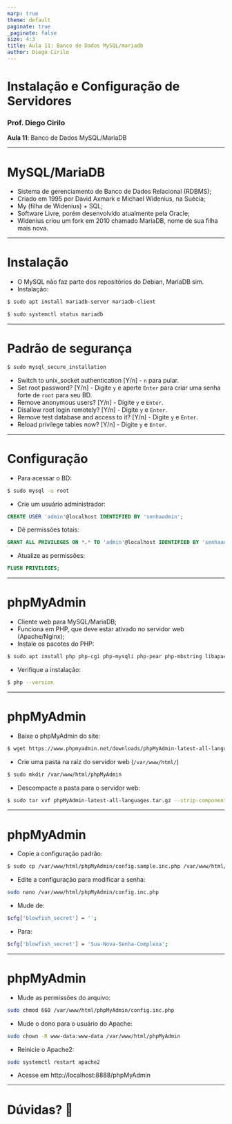 ```yaml
---
marp: true
theme: default
paginate: true
_paginate: false
size: 4:3
title: Aula 11: Banco de Dados MySQL/mariadb
author: Diego Cirilo
---
```

<style>
img, table {
  display: block;
  margin: 0 auto;
}
</style>

# <!-- fit --> Instalação e Configuração de Servidores

### Prof. Diego Cirilo

**Aula 11**: Banco de Dados MySQL/MariaDB

---
# MySQL/MariaDB

- Sistema de gerenciamento de Banco de Dados Relacional (RDBMS);
- Criado em 1995 por David Axmark e Michael Widenius, na Suécia;
- My (filha de Widenius) + SQL;
- Software Livre, porém desenvolvido atualmente pela Oracle;
- Widenius criou um fork em 2010 chamado MariaDB, nome de sua filha mais nova.

---
# Instalação

- O MySQL não faz parte dos repositórios do Debian, MariaDB sim.
- Instalação:
```sh
$ sudo apt install mariadb-server mariadb-client
```
```sh
$ sudo systemctl status mariadb
```
---
# Padrão de segurança
```sh
$ sudo mysql_secure_installation
```
- Switch to unix_socket authentication [Y/n] - `n` para pular.
- Set root password? [Y/n] - Digite `y` e aperte `Enter` para criar uma senha forte de `root` para seu BD. 
- Remove anonymous users? [Y/n] - Digite `y` e `Enter`.
- Disallow root login remotely? [Y/n] - Digite `y` e `Enter`.
- Remove test database and access to it? [Y/n] - Digite `y` e `Enter`.
- Reload privilege tables now? [Y/n] - Digite `y` e `Enter`.
---
# Configuração
- Para acessar o BD:
```sh
$ sudo mysql -u root
```
- Crie um usuário administrador:
```sql
CREATE USER 'admin'@localhost IDENTIFIED BY 'senhaadmin';
```
- Dê permissões totais:
```sql
GRANT ALL PRIVILEGES ON *.* TO 'admin'@localhost IDENTIFIED BY 'senhaadmin';
```
- Atualize as permissões:
```sql
FLUSH PRIVILEGES;
```
---
# phpMyAdmin
- Cliente web para MySQL/MariaDB;
- Funciona em PHP, que deve estar ativado no servidor web (Apache/Nginx);
- Instale os pacotes do PHP:
```sh
$ sudo apt install php php-cgi php-mysqli php-pear php-mbstring libapache2-mod-php php-common php-phpseclib php-mysql
```
- Verifique a instalação:
```sh
$ php --version
```

---
# phpMyAdmin
- Baixe o phpMyAdmin do site:
```sh
$ wget https://www.phpmyadmin.net/downloads/phpMyAdmin-latest-all-languages.tar.gz
```
- Crie uma pasta na raiz do servidor web (`/var/www/html/`)
```sh
$ sudo mkdir /var/www/html/phpMyAdmin
```
- Descompacte a pasta para o servidor web:
```sh
$ sudo tar xvf phpMyAdmin-latest-all-languages.tar.gz --strip-components=1 -C /var/www/html/phpMyAdmin
```

---
# phpMyAdmin
- Copie a configuração padrão:
```sh
$ sudo cp /var/www/html/phpMyAdmin/config.sample.inc.php /var/www/html/phpMyAdmin/config.inc.php
```

- Edite a configuração para modificar a senha:
```sh
sudo nano /var/www/html/phpMyAdmin/config.inc.php
```

- Mude de:
```sh
$cfg['blowfish_secret'] = '';
```
- Para:
```sh
$cfg['blowfish_secret'] = 'Sua-Nova-Senha-Complexa';
```
---
# phpMyAdmin
- Mude as permissões do arquivo:
```sh
sudo chmod 660 /var/www/html/phpMyAdmin/config.inc.php
```
- Mude o dono para o usuário do Apache:
```sh
sudo chown -R www-data:www-data /var/www/html/phpMyAdmin
```
- Reinicie o Apache2:
```sh
sudo systemctl restart apache2
```
- Acesse em http://localhost:8888/phpMyAdmin

---
# <!--fit--> Dúvidas? 🤔
